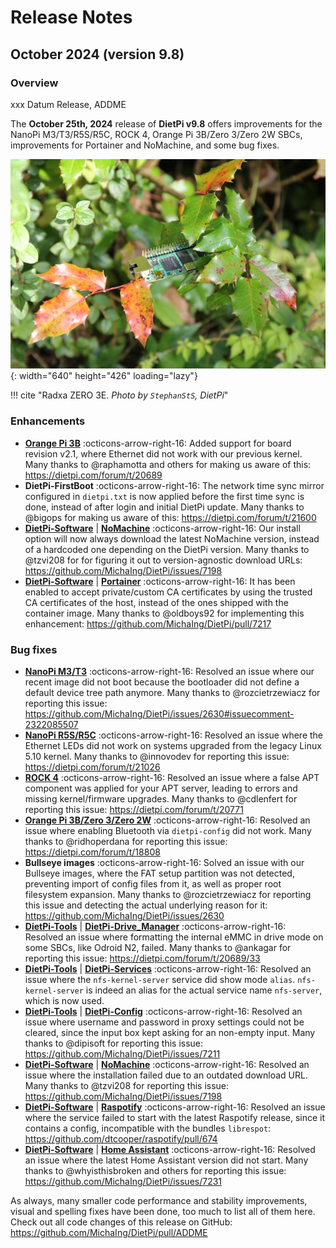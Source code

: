 # Release Notes

## October 2024 (version 9.8)

### Overview

xxx Datum Release, ADDME

The **October 25th, 2024** release of **DietPi v9.8** offers improvements for the NanoPi M3/T3/R5S/R5C, ROCK 4, Orange Pi 3B/Zero 3/Zero 2W SBCs, improvements for Portainer and NoMachine, and some bug fixes.

![Radxa ZERO 3E board](../assets/images/dietpi-release-v9_08.jpg){: width="640" height="426" loading="lazy"}

!!! cite "Radxa ZERO 3E. *Photo by `StephanStS`, DietPi*"

### Enhancements

- [**Orange Pi 3B**](../hardware.md#orange-pi-series) :octicons-arrow-right-16: Added support for board revision v2.1, where Ethernet did not work with our previous kernel. Many thanks to @raphamotta and others for making us aware of this: <https://dietpi.com/forum/t/20689>
- **DietPi-FirstBoot** :octicons-arrow-right-16: The network time sync mirror configured in `dietpi.txt` is now applied before the first time sync is done, instead of after login and initial DietPi update. Many thanks to @bigops for making us aware of this: <https://dietpi.com/forum/t/21600>
- [**DietPi-Software**](../dietpi_tools/software_installation.md#dietpi-software) | [**NoMachine**](../software/remote_desktop.md#nomachine) :octicons-arrow-right-16: Our install option will now always download the latest NoMachine version, instead of a hardcoded one depending on the DietPi version. Many thanks to @tzvi208 for for figuring it out to version-agnostic download URLs: <https://github.com/MichaIng/DietPi/issues/7198>
- [**DietPi-Software**](../dietpi_tools/software_installation.md#dietpi-software) | [**Portainer**](../software/programming.md#portainer) :octicons-arrow-right-16: It has been enabled to accept private/custom CA certificates by using the trusted CA certificates of the host, instead of the ones shipped with the container image. Many thanks to @oldboys92 for implementing this enhancement: <https://github.com/MichaIng/DietPi/pull/7217>

### Bug fixes

- [**NanoPi M3/T3**](../hardware.md#nanopi-series-friendlyelec) :octicons-arrow-right-16: Resolved an issue where our recent image did not boot because the bootloader did not define a default device tree path anymore. Many thanks to @rozcietrzewiacz for reporting this issue: <https://github.com/MichaIng/DietPi/issues/2630#issuecomment-2322085507>
- [**NanoPi R5S/R5C**](../hardware.md#nanopi-series-friendlyelec) :octicons-arrow-right-16: Resolved an issue where the Ethernet LEDs did not work on systems upgraded from the legacy Linux 5.10 kernel. Many thanks to @innovodev for reporting this issue: <https://dietpi.com/forum/t/21026>
- [**ROCK 4**](../hardware.md#radxa) :octicons-arrow-right-16: Resolved an issue where a false APT component was applied for your APT server, leading to errors and missing kernel/firmware upgrades. Many thanks to @cdlenfert for reporting this issue: <https://dietpi.com/forum/t/20771>
- [**Orange Pi 3B/Zero 3/Zero 2W**](../hardware.md#orange-pi-series) :octicons-arrow-right-16: Resolved an issue where enabling Bluetooth via `dietpi-config` did not work. Many thanks to @ridhoperdana for reporting this issue: <https://dietpi.com/forum/t/18808>
- **Bullseye images** :octicons-arrow-right-16: Solved an issue with our Bullseye images, where the FAT setup partition was not detected, preventing import of config files from it, as well as proper root filesystem expansion. Many thanks to @rozcietrzewiacz for reporting this issue and detecting the actual underlying reason for it: <https://github.com/MichaIng/DietPi/issues/2630>
- [**DietPi-Tools**](../dietpi_tools.md) | [**DietPi-Drive_Manager**](../dietpi_tools/system_configuration.md#dietpi-drive-manager) :octicons-arrow-right-16: Resolved an issue where formatting the internal eMMC in drive mode on some SBCs, like Odroid N2, failed. Many thanks to @ankagar for reporting this issue: <https://dietpi.com/forum/t/20689/33>
- [**DietPi-Tools**](../dietpi_tools.md) | [**DietPi-Services**](../dietpi_tools/system_configuration.md#dietpi-services) :octicons-arrow-right-16: Resolved an issue where the `nfs-kernel-server` service did show mode `alias`. `nfs-kernel-server` is indeed an alias for the actual service name `nfs-server`, which is now used.
- [**DietPi-Tools**](../dietpi_tools.md) | [**DietPi-Config**](../dietpi_tools/system_configuration.md#dietpi-config) :octicons-arrow-right-16: Resolved an issue where username and password in proxy settings could not be cleared, since the input box kept asking for an non-empty input. Many thanks to @dipisoft for reporting this issue: <https://github.com/MichaIng/DietPi/issues/7211>
- [**DietPi-Software**](../dietpi_tools/software_installation.md#dietpi-software) | [**NoMachine**](../software/remote_desktop.md#nomachine) :octicons-arrow-right-16: Resolved an issue where the installation failed due to an outdated download URL. Many thanks to @tzvi208 for reporting this issue: <https://github.com/MichaIng/DietPi/issues/7198>
- [**DietPi-Software**](../dietpi_tools/software_installation.md#dietpi-software) | [**Raspotify**](../software/media.md#raspotify) :octicons-arrow-right-16: Resolved an issue where the service failed to start with the latest Raspotify release, since it contains a config, incompatible with the bundles `librespot`: <https://github.com/dtcooper/raspotify/pull/674>
- [**DietPi-Software**](../dietpi_tools/software_installation.md#dietpi-software) | [**Home Assistant**](../software/home_automation.md#home-assistant) :octicons-arrow-right-16: Resolved an issue where the latest Home Assistant version did not start. Many thanks to @whyisthisbroken and others for reporting this issue: <https://github.com/MichaIng/DietPi/issues/7231>

As always, many smaller code performance and stability improvements, visual and spelling fixes have been done, too much to list all of them here. Check out all code changes of this release on GitHub: <https://github.com/MichaIng/DietPi/pull/ADDME>
